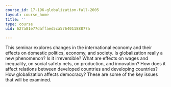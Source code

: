 ```yaml
---
course_id: 17-196-globalization-fall-2005
layout: course_home
title: ''
type: course
uid: 627a81e77daffaed5ca576401188877a

---
```

This seminar explores changes in the international economy and their effects on domestic politics, economy, and society. Is globalization really a new phenomenon? Is it irreversible? What are effects on wages and inequality, on social safety nets, on production, and innovation? How does it affect relations between developed countries and developing countries? How globalization affects democracy? These are some of the key issues that will be examined.
